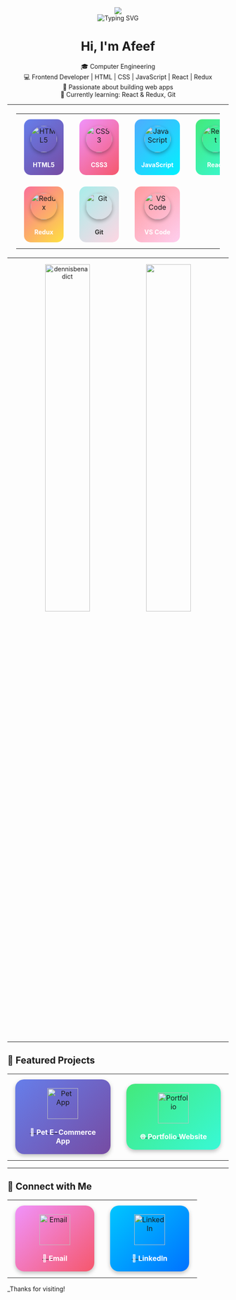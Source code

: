 <div align="center">
  <img src="https://capsule-render.vercel.app/api?type=waving&color=gradient&customColorList=6,11,20&height=200&section=header&text=Hi,%20I'm%20Afeef!&fontSize=80&fontColor=fff&animation=fadeIn&fontAlignY=38&desc=Frontend%20Developer%20%7C%20React%20Enthusiast&descAlignY=51&descAlign=62"/>
</div>

<div align="center">
  <img src="https://readme-typing-svg.herokuapp.com?font=Fira+Code&weight=600&size=28&pause=1000&color=00D9FF&center=true&vCenter=true&width=600&lines=Computer+Engineering+Student;Frontend+Developer;React+Enthusiast;Problem+Solver;Always+Learning+New+Technologies" alt="Typing SVG" />
</div>

<div align="center">

#  Hi, I'm Afeef

🎓 Computer Engineering   
💻 Frontend Developer | HTML | CSS | JavaScript | React | Redux  
🚀 Passionate about building web apps  
🌱 Currently learning: React & Redux, Git
</div>

---

<div align="center" style="margin: 20px;">
  <table>
    <tr>
      <td align="center" width="120">
        <div style="background: linear-gradient(135deg, #667eea 0%, #764ba2 100%); border-radius: 15px; padding: 15px; margin: 10px;">
          <img src="https://skillicons.dev/icons?i=html" width="60" height="60" alt="HTML5" style="border-radius: 50%; box-shadow: 0 4px 8px rgba(0,0,0,0.3);" />
          <br><br><sub><b style="color: white; font-size: 14px;">HTML5</b></sub>
        </div>
      </td>
      <td align="center" width="120">
        <div style="background: linear-gradient(135deg, #f093fb 0%, #f5576c 100%); border-radius: 15px; padding: 15px; margin: 10px;">
          <img src="https://skillicons.dev/icons?i=css" width="60" height="60" alt="CSS3" style="border-radius: 50%; box-shadow: 0 4px 8px rgba(0,0,0,0.3);" />
          <br><br><sub><b style="color: white; font-size: 14px;">CSS3</b></sub>
        </div>
      </td>
      <td align="center" width="120">
        <div style="background: linear-gradient(135deg, #4facfe 0%, #00f2fe 100%); border-radius: 15px; padding: 15px; margin: 10px;">
          <img src="https://skillicons.dev/icons?i=javascript" width="60" height="60" alt="JavaScript" style="border-radius: 50%; box-shadow: 0 4px 8px rgba(0,0,0,0.3);" />
          <br><br><sub><b style="color: white; font-size: 14px;">JavaScript</b></sub>
        </div>
      </td>
      <td align="center" width="120">
        <div style="background: linear-gradient(135deg, #43e97b 0%, #38f9d7 100%); border-radius: 15px; padding: 15px; margin: 10px;">
          <img src="https://skillicons.dev/icons?i=react" width="60" height="60" alt="React" style="border-radius: 50%; box-shadow: 0 4px 8px rgba(0,0,0,0.3);" />
          <br><br><sub><b style="color: white; font-size: 14px;">React</b></sub>
        </div>
      </td>
    </tr>
    <tr>
      <td align="center" width="120">
        <div style="background: linear-gradient(135deg, #fa709a 0%, #fee140 100%); border-radius: 15px; padding: 15px; margin: 10px;">
          <img src="https://skillicons.dev/icons?i=redux" width="60" height="60" alt="Redux" style="border-radius: 50%; box-shadow: 0 4px 8px rgba(0,0,0,0.3);" />
          <br><br><sub><b style="color: white; font-size: 14px;">Redux</b></sub>
        </div>
      </td>
      <td align="center" width="120">
        <div style="background: linear-gradient(135deg, #a8edea 0%, #fed6e3 100%); border-radius: 15px; padding: 15px; margin: 10px;">
          <img src="https://skillicons.dev/icons?i=git" width="60" height="60" alt="Git" style="border-radius: 50%; box-shadow: 0 4px 8px rgba(0,0,0,0.3);" />
          <br><br><sub><b style="color: #333; font-size: 14px;">Git</b></sub>
        </div>
      </td>
      <td align="center" width="120">
        <div style="background: linear-gradient(135deg, #ff9a9e 0%, #fecfef 100%); border-radius: 15px; padding: 15px; margin: 10px;">
          <img src="https://skillicons.dev/icons?i=vscode" width="60" height="60" alt="VS Code" style="border-radius: 50%; box-shadow: 0 4px 8px rgba(0,0,0,0.3);" />
          <br><br><sub><b style="color: white; font-size: 14px;">VS Code</b></sub>
        </div>
      </td>
  </table>
</div>



---

<p align="center">
    <img src="https://github-readme-stats.vercel.app/api?username=afeef-m&show_icons=true&locale=en&theme=gotham" alt="dennisbenadict" width="45%" />
    <img src="https://leetcard.jacoblin.cool/afeef-m?theme=dark&font=ABeeZee" width="45%" />
</p>

---

## 📌 Featured Projects

<div align="center">
  <table>
    <tr>
      <td align="center" width="250">
        <a href="https://github.com/Afeef-m/pet-ecom" target="_blank">
          <div style="background: linear-gradient(135deg, #667eea 0%, #764ba2 100%); border-radius: 20px; padding: 20px; margin: 10px; box-shadow: 0 4px 10px rgba(0,0,0,0.25);">
            <img src="https://img.icons8.com/color/96/000000/dog.png" width="70" height="70" alt="Pet App"/>
            <br><br><sub><b style="color: white; font-size: 16px;">🐾 Pet E-Commerce App</b></sub>
          </div>
        </a>
      </td>
      <td align="center" width="250">
        <a href="https://github.com/Afeef-m/portfolio" target="_blank">
          <div style="background: linear-gradient(135deg, #43e97b 0%, #38f9d7 100%); border-radius: 20px; padding: 20px; margin: 10px; box-shadow: 0 4px 10px rgba(0,0,0,0.25);">
            <img src="https://img.icons8.com/color/96/000000/domain.png" width="70" height="70" alt="Portfolio"/>
            <br><br><sub><b style="color: white; font-size: 16px;">🌐 Portfolio Website</b></sub>
          </div>
        </a>
      </td>
    </tr>
  </table>
</div>

---

## 🔗 Connect with Me

<div align="center">
  <table>
    <tr>
      <td align="center" width="200">
        <a href="mailto:afeefmalivekkal135@gmail.com">
          <div style="background: linear-gradient(135deg, #f093fb 0%, #f5576c 100%); border-radius: 20px; padding: 20px; margin: 10px; box-shadow: 0 4px 10px rgba(0,0,0,0.25);">
            <img src="https://img.icons8.com/color/96/000000/gmail.png" width="70" height="70" alt="Email"/>
            <br><br><sub><b style="color: white; font-size: 16px;">📧 Email</b></sub>
          </div>
        </a>
      </td>
      <td align="center" width="200">
        <a href="https://www.linkedin.com/in/afeef-m" target="_blank">
          <div style="background: linear-gradient(135deg, #00c6ff 0%, #0072ff 100%); border-radius: 20px; padding: 20px; margin: 10px; box-shadow: 0 4px 10px rgba(0,0,0,0.25);">
            <img src="https://img.icons8.com/color/96/000000/linkedin.png" width="70" height="70" alt="LinkedIn"/>
            <br><br><sub><b style="color: white; font-size: 16px;">💼 LinkedIn</b></sub>
          </div>
        </a>
      </td>
    </tr>
  </table>
</div>

_Thanks for visiting! 
